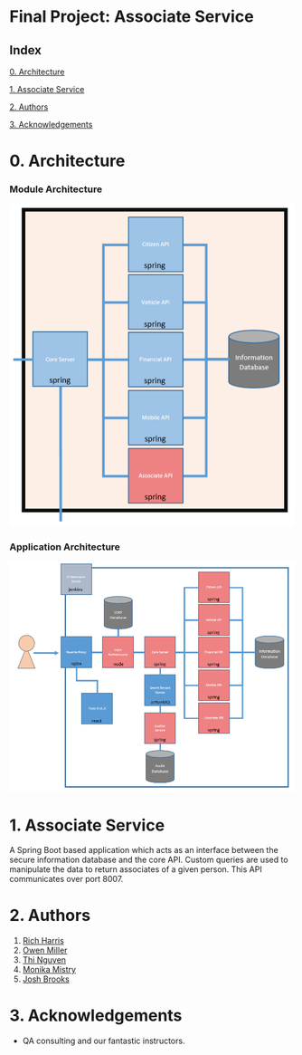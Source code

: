 # Final Project: Associate Service

## Index
[0. Architecture](#arch)
   
[1. Associate Service](#service)

[2. Authors](#auth)

[3. Acknowledgements](#ack)

<a name="arch"></a>
# 0. Architecture

### Module Architecture

![Module Architecture](/Documentation/Architecture/Modules/AssociateAPI.png)

### Application Architecture

![Application Architecture](/Documentation/Architecture/Application.png)

<a name="service"></a>
# 1. Associate Service

A Spring Boot based application which acts as an interface between the secure information database and the core API. Custom queries are used to manipulate the data to return associates of a given person. This API communicates over port 8007.

<a name="auth"></a>
# 2. Authors

1. [Rich Harris](https://github.com/RJHarrisUK "Rich's GitHub")
2. [Owen Miller](https://github.com/biomiller "Owen's GitHub")
3. [Thi Nguyen](https://github.com/thi6 "Thi's GitHub")
4. [Monika Mistry](https://github.com/Monika-Mistry "Monika's GitHub")
5. [Josh Brooks](https://github.com/jjbrooks251 "Josh's Github")

<a name="ack"></a>
# 3. Acknowledgements

* QA consulting and our fantastic instructors.

